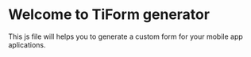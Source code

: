 Welcome to TiForm generator
=========

This js file will helps you to generate a custom form for your mobile app aplications.
